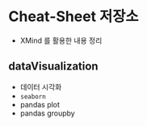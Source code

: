 # Cheat-Sheet 저장소

- XMind 를 활용한 내용 정리

## dataVisualization

- 데이터 시각화
- `seaborn`
- pandas plot
- pandas groupby
